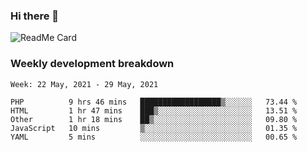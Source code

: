 ### Hi there 👋

<!--
**itzcy/itzcy** is a ✨ _special_ ✨ repository because its `README.md` (this file) appears on your GitHub profile.

Here are some ideas to get you started:

- 🔭 I’m currently working on ...
- 🌱 I’m currently learning ...
- 👯 I’m looking to collaborate on ...
- 🤔 I’m looking for help with ...
- 💬 Ask me about ...
- 📫 How to reach me: ...
- 😄 Pronouns: ...
- ⚡ Fun fact: ...
-->
![ReadMe Card](https://github-readme-stats.vercel.app/api?username=itzcy&show_icons=true&title_color=2d3198&icon_color=797cb8&text_color=24292e&bg_color=f6f8fa)

### Weekly development breakdown
<!--START_SECTION:waka-->
```text
Week: 22 May, 2021 - 29 May, 2021

PHP          9 hrs 46 mins   ██████████████████▒░░░░░░   73.44 % 
HTML         1 hr 47 mins    ███▒░░░░░░░░░░░░░░░░░░░░░   13.51 % 
Other        1 hr 18 mins    ██▒░░░░░░░░░░░░░░░░░░░░░░   09.80 % 
JavaScript   10 mins         ▒░░░░░░░░░░░░░░░░░░░░░░░░   01.35 % 
YAML         5 mins          ░░░░░░░░░░░░░░░░░░░░░░░░░   00.65 % 
```
<!--END_SECTION:waka-->
